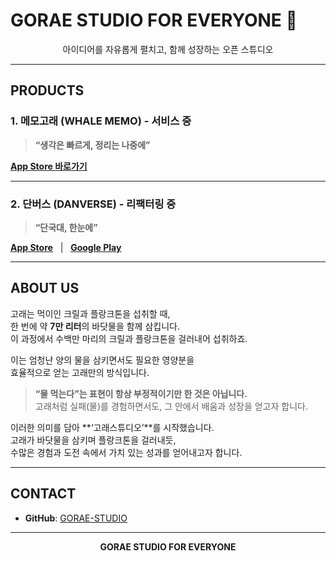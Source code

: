 # GORAE STUDIO FOR EVERYONE 🐳
<p align="center">
아이디어를 자유롭게 펼치고, 함께 성장하는 오픈 스튜디오
</p>

---

## PRODUCTS
### 1. 메모고래 (WHALE MEMO) - 서비스 중
> **“생각은 빠르게, 정리는 나중에”**

[**App Store 바로가기**](https://apps.apple.com/kr/app/%EB%A9%94%EB%AA%A8%EA%B3%A0%EB%9E%98-%EB%8B%A8%EC%88%9C%ED%95%B4%EC%84%9C-%EB%B9%A0%EB%A5%B8-%EB%A9%94%EB%AA%A8/id6738034081)

---

### 2. 단버스 (DANVERSE) - 리팩터링 중
> **“단국대, 한눈에”**

[**App Store**](https://apps.apple.com/kr/app/%EB%8B%A8%EB%B2%84%EC%8A%A4-%EB%8B%A8%EA%B5%AD%EB%8C%80-%EC%85%94%ED%8B%80-%EA%B3%B5%EC%A7%80-%ED%95%99%EC%8B%9D-%ED%95%99%EC%82%AC%EC%9D%BC%EC%A0%95-%EA%B5%90%ED%86%B5-%EC%B2%9C%EC%9B%90%EC%9D%98%EC%95%84%EC%B9%A8/id1667161947)
&nbsp;&nbsp;|&nbsp;&nbsp;
[**Google Play**](https://play.google.com/store/apps/details?id=com.danverse&hl=ko)

---

## ABOUT US
고래는 먹이인 크릴과 플랑크톤을 섭취할 때,  
한 번에 약 **7만 리터**의 바닷물을 함께 삼킵니다.  
이 과정에서 수백만 마리의 크릴과 플랑크톤을 걸러내어 섭취하죠.

이는 엄청난 양의 물을 삼키면서도 필요한 영양분을  
효율적으로 얻는 고래만의 방식입니다.

> **“물 먹는다”는 표현이 항상 부정적이기만 한 것은 아닙니다.**  
> 고래처럼 실패(물)를 경험하면서도, 그 안에서 배움과 성장을 얻고자 합니다.

이러한 의미를 담아 **‘고래스튜디오’**를 시작했습니다.  
고래가 바닷물을 삼키며 플랑크톤을 걸러내듯,  
수많은 경험과 도전 속에서 가치 있는 성과를 얻어내고자 합니다.

---

## CONTACT
- **GitHub**: [GORAE-STUDIO](https://github.com/GoraeStudio)

---

<p align="center"><strong>GORAE STUDIO FOR EVERYONE</strong></p>



<!--

**Here are some ideas to get you started:**

🙋‍♀️ A short introduction - what is your organization all about?
🌈 Contribution guidelines - how can the community get involved?
👩‍💻 Useful resources - where can the community find your docs? Is there anything else the community should know?
🍿 Fun facts - what does your team eat for breakfast?
🧙 Remember, you can do mighty things with the power of [Markdown](https://docs.github.com/github/writing-on-github/getting-started-with-writing-and-formatting-on-github/basic-writing-and-formatting-syntax)
-->
